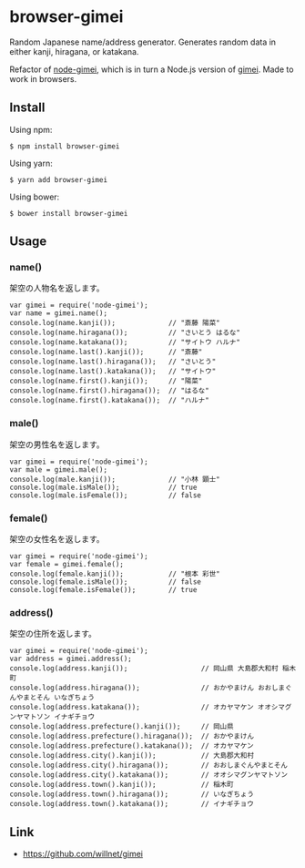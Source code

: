 browser-gimei
=========================

Random Japanese name/address generator. Generates random data in either kanji, hiragana, or katakana. 

Refactor of [node-gimei](https://github.com/demiglacesource/node-gimei), which is in turn a Node.js version of [gimei](https://github.com/willnet/gimei). Made to work in browsers.


Install
---------

Using npm:

```
$ npm install browser-gimei
```

Using yarn:

```
$ yarn add browser-gimei
```

Using bower:

```
$ bower install browser-gimei
```

Usage
--------------

### name()

架空の人物名を返します。

    var gimei = require('node-gimei');
    var name = gimei.name();
    console.log(name.kanji());             // "斎藤 陽菜"
    console.log(name.hiragana());          // "さいとう はるな"
    console.log(name.katakana());          // "サイトウ ハルナ"
    console.log(name.last().kanji());      // "斎藤"
    console.log(name.last().hiragana());   // "さいとう"
    console.log(name.last().katakana());   // "サイトウ"
    console.log(name.first().kanji());     // "陽菜"
    console.log(name.first().hiragana());  // "はるな"
    console.log(name.first().katakana());  // "ハルナ"

### male()

架空の男性名を返します。

    var gimei = require('node-gimei');
    var male = gimei.male();
    console.log(male.kanji());             // "小林 顕士"
    console.log(male.isMale());            // true
    console.log(male.isFemale());          // false

### female()

架空の女性名を返します。

    var gimei = require('node-gimei');
    var female = gimei.female(); 
    console.log(female.kanji());           // "根本 彩世"
    console.log(female.isMale());          // false
    console.log(female.isFemale());        // true

### address()

架空の住所を返します。

    var gimei = require('node-gimei');
    var address = gimei.address();
    console.log(address.kanji());                  // 岡山県 大島郡大和村 稲木町
    console.log(address.hiragana());               // おかやまけん おおしまぐんやまとそん いなぎちょう
    console.log(address.katakana());               // オカヤマケン オオシマグンヤマトソン イナギチョウ
    console.log(address.prefecture().kanji());     // 岡山県
    console.log(address.prefecture().hiragana());  // おかやまけん
    console.log(address.prefecture().katakana());  // オカヤマケン
    console.log(address.city().kanji());           // 大島郡大和村
    console.log(address.city().hiragana());        // おおしまぐんやまとそん
    console.log(address.city().katakana());        // オオシマグンヤマトソン
    console.log(address.town().kanji());           // 稲木町
    console.log(address.town().hiragana());        // いなぎちょう
    console.log(address.town().katakana());        // イナギチョウ

Link
------

* https://github.com/willnet/gimei

